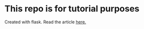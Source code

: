 # This repo is for tutorial purposes 
Created with flask.
Read the article <a href="https://dev.to/billyndirangu/developing-for-the-web-with-flask-creating-a-web-application-2257">here.</a>
